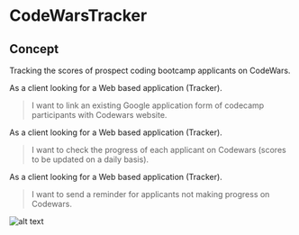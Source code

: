 # CodeWarsTracker

## Concept
Tracking the scores of prospect coding bootcamp applicants on CodeWars.

As a client looking for a Web based application (Tracker).
> I want to link an existing Google application form of codecamp participants
> with Codewars website.

As a client looking for a Web based application (Tracker).
> I want to check the progress of each applicant on Codewars (scores to be updated on a daily basis).

As a client looking for a Web based application (Tracker).
> I want to send a reminder for applicants not making progress on Codewars.

![alt text](http://imgh.us/Scan-Feb-27-10-47.jpg)
